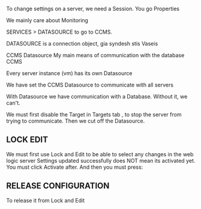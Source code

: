 To change settings on a server, we need a Session. You go Properties

We mainly care about Monitoring

SERVICES > DATASOURCE  to go to CCMS.


DATASOURCE is a connection object, gia syndesh stis Vaseis

CCMS Datasource
My main means of communication with the database CCMS

Every server instance (vm) has its own Datasource

We have set the CCMS Datasource to communicate with all servers

With Datasource we have communication with a Database. Without it, we can't.

We must first disable the Target in Targets tab , to stop the server from trying to communicate. Then we cut off the Datasource.

## LOCK EDIT
We must first use Lock and Edit to be able to select any changes in the web logic server
Settings updated successfully does NOT mean its activated yet.
You must click Activate after.
And then you must press:
## RELEASE CONFIGURATION 

To release it from Lock and Edit

